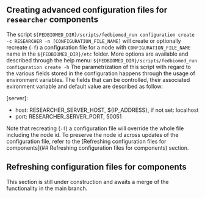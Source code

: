 ## Creating advanced configuration files for `researcher` components

The script `${FEDBIOMED_DIR}/scripts/fedbiomed_run configuration create -c RESEARCHER -n [CONFIGURATION_FILE_NAME]` will create or optionally recreate (`-f`) a configuration file for a node with `CONFIGURATION_FILE_NAME` name in the `${FEDBIOMED_DIR}/etc` folder.
More options are available and described through the help menu: `${FEDBIOMED_DIR}/scripts/fedbiomed_run configuration create -h`
The parametrization of this script with regard to the various fields stored in the configuration happens through the usage of environment variables.
The fields that can be controlled, their associated evironment variable and default value are described as follow:

[server]:
- host: RESEARCHER\_SERVER\_HOST, ${IP\_ADDRESS}, if not set: localhost
- port: RESEARCHER\_SERVER_PORT, 50051

Note that recreating (`-f`) a configuration file will override the whole file including the node id. 
To preserve the node id across updates of the configuration file, refer to the [Refreshing configuration files for components](## Refreshing configuration files for components) section.

## Refreshing configuration files for components

This section is still under construction and awaits a merge of the functionality in the main branch.
